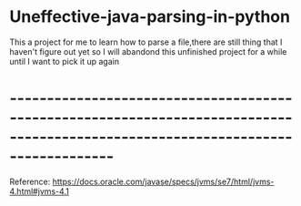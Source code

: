 # Uneffective-java-parsing-in-python
This a project for me to learn how to parse a file,there are still thing that I haven't figure out yet so I will abandond this unfinished project for a while until I want to pick it up again

# --------------------------------------------------------------------------------------------------------------------------------
Reference:
https://docs.oracle.com/javase/specs/jvms/se7/html/jvms-4.html#jvms-4.1
